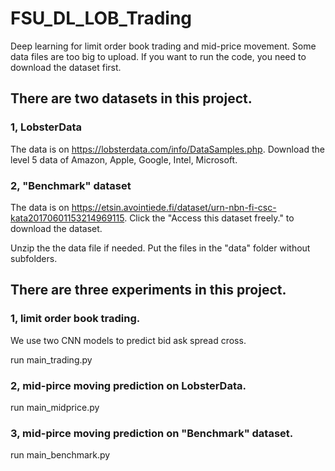 # FSU_DL_LOB_Trading

Deep learning for limit order book trading and mid-price movement. Some data files are too big to upload. If you want to run the code, you need to download the dataset first.

## There are two datasets in this project.

### 1, LobsterData

The data is on https://lobsterdata.com/info/DataSamples.php. Download the level 5 data of Amazon, Apple, Google, Intel, Microsoft.

### 2, "Benchmark" dataset

The data is on https://etsin.avointiede.fi/dataset/urn-nbn-fi-csc-kata20170601153214969115. Click the "Access this dataset freely." to download the dataset.

Unzip the the data file if needed. Put the files in the "data" folder without subfolders.


## There are three experiments in this project.

### 1, limit order book trading. 

We use two CNN models to predict bid ask spread cross. 

run main_trading.py

### 2, mid-pirce moving prediction on LobsterData.

run main_midprice.py

### 3, mid-pirce moving prediction on "Benchmark" dataset.

run main_benchmark.py
